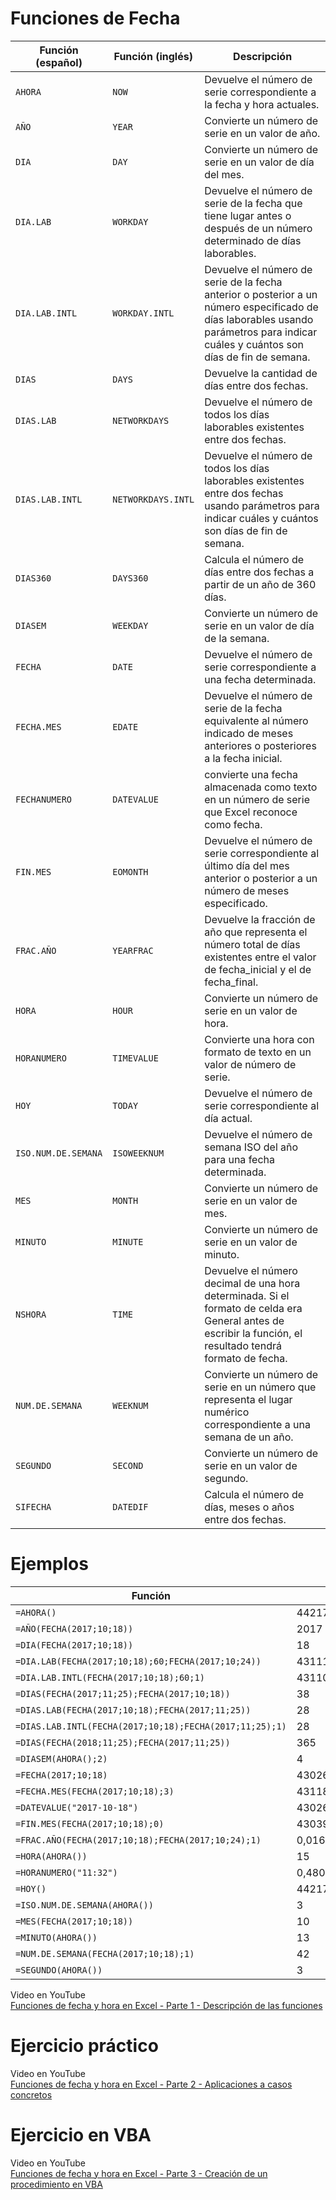 # Funciones de Fecha

| Función (español) | Función (inglés) | Descripción |
| --- | --- | --- |
| `AHORA` | `NOW` | Devuelve el número de serie correspondiente a la fecha y hora actuales. |
| `AÑO` | `YEAR` | Convierte un número de serie en un valor de año. |
| `DIA` | `DAY` | Convierte un número de serie en un valor de día del mes. |
| `DIA.LAB` | `WORKDAY` | Devuelve el número de serie de la fecha que tiene lugar antes o después de un número determinado de días laborables. |
| `DIA.LAB.INTL` | `WORKDAY.INTL` | Devuelve el número de serie de la fecha anterior o posterior a un número especificado de días laborables usando parámetros para indicar cuáles y cuántos son días de fin de semana. |
| `DIAS ` | `DAYS` | Devuelve la cantidad de días entre dos fechas. |
| `DIAS.LAB` | `NETWORKDAYS` | Devuelve el número de todos los días laborables existentes entre dos fechas. |
| `DIAS.LAB.INTL ` | `NETWORKDAYS.INTL` | Devuelve el número de todos los días laborables existentes entre dos fechas usando parámetros para indicar cuáles y cuántos son días de fin de semana. |
| `DIAS360` | `DAYS360` | Calcula el número de días entre dos fechas a partir de un año de 360 días. |
| `DIASEM` | `WEEKDAY` | Convierte un número de serie en un valor de día de la semana. |
| `FECHA` | `DATE` | Devuelve el número de serie correspondiente a una fecha determinada. |
| `FECHA.MES` | `EDATE` | Devuelve el número de serie de la fecha equivalente al número indicado de meses anteriores o posteriores a la fecha inicial. |
| `FECHANUMERO` | `DATEVALUE` | convierte una fecha almacenada como texto en un número de serie que Excel reconoce como fecha. |
| `FIN.MES` | `EOMONTH` | Devuelve el número de serie correspondiente al último día del mes anterior o posterior a un número de meses especificado. |
| `FRAC.AÑO` | `YEARFRAC` | Devuelve la fracción de año que representa el número total de días existentes entre el valor de fecha_inicial y el de fecha_final. |
| `HORA` | `HOUR` | Convierte un número de serie en un valor de hora. |
| `HORANUMERO` | `TIMEVALUE` | Convierte una hora con formato de texto en un valor de número de serie. |
| `HOY` | `TODAY` | Devuelve el número de serie correspondiente al día actual. |
| `ISO.NUM.DE.SEMANA` | `ISOWEEKNUM` | Devuelve el número de semana ISO del año para una fecha determinada. |
| `MES` | `MONTH` | Convierte un número de serie en un valor de mes. |
| `MINUTO` | `MINUTE` | Convierte un número de serie en un valor de minuto. |
| `NSHORA` | `TIME` | Devuelve el número decimal de una hora determinada. Si el formato de celda era General antes de escribir la función, el resultado tendrá formato de fecha. |
| `NUM.DE.SEMANA` | `WEEKNUM` | Convierte un número de serie en un número que representa el lugar numérico correspondiente a una semana de un año. |
| `SEGUNDO` | `SECOND` | Convierte un número de serie en un valor de segundo. |
| `SIFECHA` | `DATEDIF` | Calcula el número de días, meses o años entre dos fechas. |

# Ejemplos

| Función | Resultado |
| --- | --- |
| `=AHORA()` | 44217,6340665509 |
| `=AÑO(FECHA(2017;10;18))` | 2017 |
| `=DIA(FECHA(2017;10;18))` | 18 |
| `=DIA.LAB(FECHA(2017;10;18);60;FECHA(2017;10;24))` | 43111 |
| `=DIA.LAB.INTL(FECHA(2017;10;18);60;1)` | 43110 |
| `=DIAS(FECHA(2017;11;25);FECHA(2017;10;18))` | 38 |
| `=DIAS.LAB(FECHA(2017;10;18);FECHA(2017;11;25))` | 28 |
| `=DIAS.LAB.INTL(FECHA(2017;10;18);FECHA(2017;11;25);1)` | 28 |
| `=DIAS(FECHA(2018;11;25);FECHA(2017;11;25))` | 365 |
| `=DIASEM(AHORA();2)` | 4 |
| `=FECHA(2017;10;18)` | 43026 |
| `=FECHA.MES(FECHA(2017;10;18);3)` | 43118 |
| `=DATEVALUE("2017-10-18")` | 43026 |
| `=FIN.MES(FECHA(2017;10;18);0)` | 43039 |
| `=FRAC.AÑO(FECHA(2017;10;18);FECHA(2017;10;24);1)` | 0,0164383561643836 |
| `=HORA(AHORA())` | 15 |
| `=HORANUMERO("11:32")` | 0,480555555555556 |
| `=HOY()` | 44217 |
| `=ISO.NUM.DE.SEMANA(AHORA())` | 3 |
| `=MES(FECHA(2017;10;18))` | 10 |
| `=MINUTO(AHORA())` | 13 |
| `=NUM.DE.SEMANA(FECHA(2017;10;18);1)` | 42 |
| `=SEGUNDO(AHORA())` | 3 |

Video en YouTube  
[Funciones de fecha y hora en Excel - Parte 1 - Descripción de las funciones](https://www.youtube.com/watch?v=LoeAwHEcibM)


# Ejercicio práctico

Video en YouTube  
[Funciones de fecha y hora en Excel - Parte 2 - Aplicaciones a casos concretos](https://www.youtube.com/watch?v=ofBWJ4ldAPQ)


# Ejercicio en VBA

Video en YouTube  
[Funciones de fecha y hora en Excel - Parte 3 - Creación de un procedimiento en VBA](https://www.youtube.com/watch?v=EzAXIkLAZxY)





















